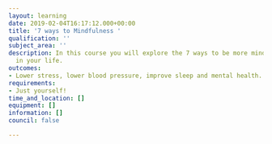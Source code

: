 ```yaml
---
layout: learning
date: 2019-02-04T16:17:12.000+00:00
title: '7 ways to Mindfulness '
qualification: ''
subject_area: ''
description: In this course you will explore the 7 ways to be more mindful and present
  in your life.
outcomes:
- Lower stress, lower blood pressure, improve sleep and mental health.
requirements:
- Just yourself!
time_and_location: []
equipment: []
information: []
council: false

---
```

